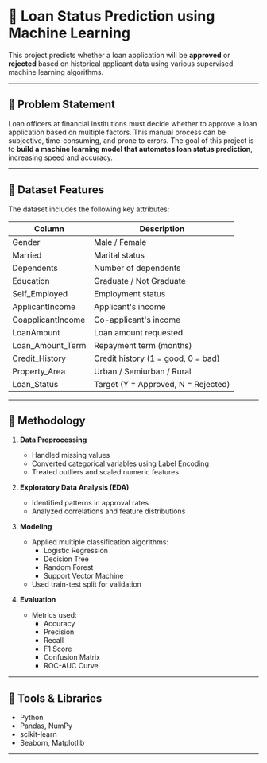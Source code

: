 # 🏦 Loan Status Prediction using Machine Learning

This project predicts whether a loan application will be **approved** or **rejected** based on historical applicant data using various supervised machine learning algorithms.

---

## 📌 Problem Statement

Loan officers at financial institutions must decide whether to approve a loan application based on multiple factors. This manual process can be subjective, time-consuming, and prone to errors. The goal of this project is to **build a machine learning model that automates loan status prediction**, increasing speed and accuracy.

---

## 🧾 Dataset Features

The dataset includes the following key attributes:

| Column             | Description                          |
|--------------------|--------------------------------------|
| Gender             | Male / Female                        |
| Married            | Marital status                       |
| Dependents         | Number of dependents                 |
| Education          | Graduate / Not Graduate              |
| Self_Employed      | Employment status                    |
| ApplicantIncome    | Applicant's income                   |
| CoapplicantIncome  | Co-applicant's income                |
| LoanAmount         | Loan amount requested                |
| Loan_Amount_Term   | Repayment term (months)              |
| Credit_History     | Credit history (1 = good, 0 = bad)   |
| Property_Area      | Urban / Semiurban / Rural            |
| Loan_Status        | Target (Y = Approved, N = Rejected)  |

---

## 🔄 Methodology

1. **Data Preprocessing**
   - Handled missing values
   - Converted categorical variables using Label Encoding
   - Treated outliers and scaled numeric features

2. **Exploratory Data Analysis (EDA)**
   - Identified patterns in approval rates
   - Analyzed correlations and feature distributions

3. **Modeling**
   - Applied multiple classification algorithms:
     - Logistic Regression
     - Decision Tree
     - Random Forest
     - Support Vector Machine
   - Used train-test split for validation

4. **Evaluation**
   - Metrics used:
     - Accuracy
     - Precision
     - Recall
     - F1 Score
     - Confusion Matrix
     - ROC-AUC Curve

---

## 🧠 Tools & Libraries

- Python
- Pandas, NumPy
- scikit-learn
- Seaborn, Matplotlib

---
